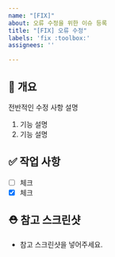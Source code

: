 ```yaml
---
name: "[FIX]"
about: 오류 수정을 위한 이슈 등록
title: "[FIX] 오류 수정"
labels: 'fix :toolbox:'
assignees: ''

---
```


## 📔   개요
전반적인 수정 사항 설명

1. 기능 설명
2. 기능 설명


## ✅    작업 사항

- [ ] 체크
- [x] 체크

## ⛑️    참고 스크린샷

- 참고 스크린샷을 넣어주세요.
